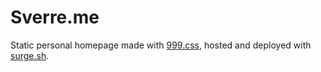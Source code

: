 # Sverre.me

Static personal homepage made with [999.css](https://999.surge.sh/), hosted and deployed with [surge.sh](https://surge.sh/).

